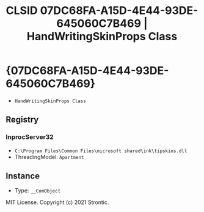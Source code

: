 ﻿---
title: "CLSID 07DC68FA-A15D-4E44-93DE-645060C7B469 | HandWritingSkinProps Class"
excerpt: What is COM-Object CLSID 07DC68FA-A15D-4E44-93DE-645060C7B469?
---

# {07DC68FA-A15D-4E44-93DE-645060C7B469}

* `HandWritingSkinProps Class`

## Registry


### InprocServer32

* `C:\Program Files\Common Files\microsoft shared\ink\tipskins.dll`
* ThreadingModel: `Apartment`

## Instance

* Type: `__ComObject`

MIT License. Copyright (c) 2021 Strontic.



